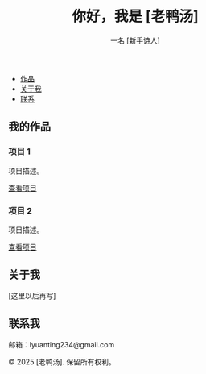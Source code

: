 <!DOCTYPE html>
<html lang="en">
<head>    
<meta charset="UTF-8">    
<meta name="viewport" content="width=device-width, initial-scale=1.0">    
<title>我的作品集</title>    
<link rel="stylesheet" href="styles.css">
</head>
<body>    
<header>        
<h1>你好，我是 [老鸭汤]</h1>        
<p>一名 [新手诗人]</p>    
</header>    
<nav>        
<ul>            
<li><a href="#projects">作品</a></li>            
<li><a href="#about">关于我</a></li>            
<li><a href="#contact">联系</a></li>        
</ul>    
</nav>    
<main>        
<section id="projects">            
<h2>我的作品</h2>            
<div class="project">                
<h3>项目 1</h3>                
<p>项目描述。</p>                
<a href="https://example.com">查看项目</a>            
</div>            
<div class="project">                
<h3>项目 2</h3>                
<p>项目描述。</p>                
<a href="https://example.com">查看项目</a>            
</div>        
</section>        
<section id="about">            
<h2>关于我</h2>            
<p>[这里以后再写]</p>        
</section>        
<section id="contact">            
<h2>联系我</h2>            
<p>邮箱：lyuanting234@gmail.com</p>        
</section>    
</main>    
<footer>        
<p>© 2025 [老鸭汤]. 保留所有权利。</p>    
</footer>
</body>
</html>
